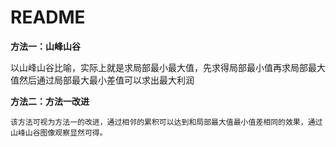 ﻿# README

**方法一：山峰山谷**

   以山峰山谷比喻，实际上就是求局部最小最大值，先求得局部最小值再求局部最大值然后通过局部最大最小差值可以求出最大利润

**方法二：方法一改进**
    
    该方法可视为方法一的改进，通过相邻的累积可以达到和局部最大值最小值差相同的效果，通过山峰山谷图像观察显然可得。
    
    




